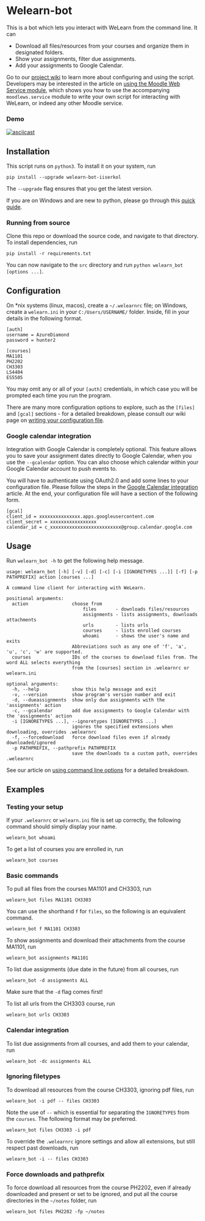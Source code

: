 # Welearn-bot
This is a bot which lets you interact with WeLearn from the command line. It can
- Download all files/resources from your courses and organize them in designated folders.
- Show your assignments, filter due assignments.
- Add your assignments to Google Calendar.


Go to our [project wiki](https://github.com/ParthBibekar/Welearn-bot/wiki) to learn more about configuring and using the script.
Developers may be interested in the article on [using the Moodle Web Service module](https://github.com/ParthBibekar/Welearn-bot/wiki/Using-the-Moodle-Web-Service-module),
which shows you how to use the accompanying `moodlews.service` module to write your own script for interacting with WeLearn, or indeed any other Moodle service.

### Demo
[![asciicast](https://asciinema.org/a/LuVrCehQKXCBeCeXNRUZqgLdm.svg)](https://asciinema.org/a/LuVrCehQKXCBeCeXNRUZqgLdm)

## Installation
This script runs on `python3`. To install it on your system, run
```
pip install --upgrade welearn-bot-iiserkol
```
The `--upgrade` flag ensures that you get the latest version.

If you are on Windows and are new to python, please go through this [quick guide](https://github.com/ParthBibekar/Welearn-bot/wiki/Installing-python-3.x-and-pip-on-Windows).

### Running from source
Clone this repo or download the source code, and navigate to that directory. To install dependencies, run
```
pip install -r requirements.txt
```
You can now navigate to the `src` directory and run `python welearn_bot [options ...]`.

## Configuration
On \*nix systems (linux, macos), create a `~/.welearnrc` file; on Windows, create a `welearn.ini` in your `C:/Users/USERNAME/` folder.
Inside, fill in your details in the following format.

```
[auth]
username = AzureDiamond
password = hunter2

[courses]
MA1101
PH2202
CH3303
LS4404
ES5505
```

You may omit any or all of your `[auth]` credentials, in which case you will be prompted each time you run the program.

There are many more configuration options to explore, such as the `[files]` and `[gcal]` sections - for a detailed breakdown, please consult our
wiki page on [writing your configuration file](https://github.com/ParthBibekar/Welearn-bot/wiki/Writing-your-configuration-file).

### Google calendar integration
Integration with Google Calendar is completely optional. This feature allows you to save your assignment dates directly to Google Calendar, when you use the `--gcalendar` option.
You can also choose which calendar within your Google Calendar account to push events to.

You will have to authenticate using OAuth2.0 and add some lines to your configuration file.
Please follow the steps in the [Google Calendar integration](https://github.com/ParthBibekar/Welearn-bot/wiki/Google-Calendar-integration) article.
At the end, your configuration file will have a section of the following form.
```
[gcal]
client_id = xxxxxxxxxxxxxxx.apps.googleusercontent.com
client_secret = xxxxxxxxxxxxxxxxx
calendar_id = c_xxxxxxxxxxxxxxxxxxxxxxxxxx@group.calendar.google.com
```

## Usage
Run `welearn_bot -h` to get the following help message.
```
usage: welearn_bot [-h] [-v] [-d] [-c] [-i [IGNORETYPES ...]] [-f] [-p PATHPREFIX] action [courses ...]

A command line client for interacting with WeLearn.

positional arguments:
  action                choose from
                            files       - downloads files/resources
                            assignments - lists assignments, downloads attachments
                            urls        - lists urls
                            courses     - lists enrolled courses
                            whoami      - shows the user's name and exits
                        Abbreviations such as any one of 'f', 'a', 'u', 'c', 'w' are supported.
  courses               IDs of the courses to download files from. The word ALL selects everything
                        from the [courses] section in .welearnrc or welearn.ini

optional arguments:
  -h, --help            show this help message and exit
  -v, --version         show program's version number and exit
  -d, --dueassignments  show only due assignments with the 'assignments' action
  -c, --gcalendar       add due assignments to Google Calendar with the 'assignments' action
  -i [IGNORETYPES ...], --ignoretypes [IGNORETYPES ...]
                        ignores the specified extensions when downloading, overrides .welearnrc
  -f, --forcedownload   force download files even if already downloaded/ignored
  -p PATHPREFIX, --pathprefix PATHPREFIX
                        save the downloads to a custom path, overrides .welearnrc
```
See our article on [using command line options](https://github.com/ParthBibekar/Welearn-bot/wiki/Using-command-line-options) for a detailed breakdown.

## Examples
### Testing your setup
If your `.welearnrc` or `welearn.ini` file is set up correctly, the following command should simply display your name.
```
welearn_bot whoami
```
To get a list of courses you are enrolled in, run
```
welearn_bot courses
```
### Basic commands
To pull all files from the courses MA1101 and CH3303, run
```
welearn_bot files MA1101 CH3303
```
You can use the shorthand `f` for `files`, so the following is an equivalent command.
```
welearn_bot f MA1101 CH3303
```
To show assignments and download their attachments from the course MA1101, run
```
welearn_bot assignments MA1101
```
To list due assignments (due date in the future) from all courses, run
```
welearn_bot -d assignments ALL
```
Make sure that the `-d` flag comes first!

To list all urls from the CH3303 course, run
```
welearn_bot urls CH3303
```
### Calendar integration
To list due assignments from all courses, and add them to your calendar, run
```
welearn_bot -dc assignments ALL
```
### Ignoring filetypes
To download all resources from the course CH3303, ignoring pdf files, run
```
welearn_bot -i pdf -- files CH3303
```
Note the use of `--` which is essential for separating the `IGNORETYPES` from the `courses`. The following format may be preferred.
```
welearn_bot files CH3303 -i pdf
```
To override the `.welearnrc` ignore settings and allow all extensions, but still respect past downloads, run 
```
welearn_bot -i -- files CH3303
```
### Force downloads and pathprefix
To force download all resources from the course PH2202, even if already downloaded and present or set to be ignored, 
and put all the course directories in the `~/notes` folder, run
```
welearn_bot files PH2202 -fp ~/notes 
```

